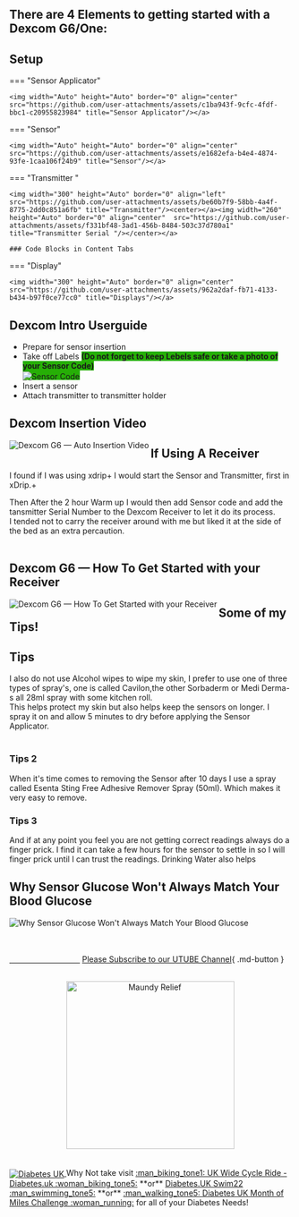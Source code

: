 
<meta property="og:description" 
  content="The Dexcom G6 is a continuous glucose monitoring (CGM) system designed for people with diabetes (Type 1, Type 2, or gestational). It provides real-time glucose readings without fingersticks* and helps users track trends, avoid highs/lows, and make better treatment decisions." />
<meta property="og:determiner" content="the" />
<meta property="og:locale" content="en_GB" />
<meta property="og:image:type" content="image/jpeg" />
<meta property="og:image:width" content="400" />
<meta property="og:image:height" content="300" />
<meta property="og:image:alt" content="We Need better Glue" />
<meta property="og:image" content="https://github.com/user-attachments/assets/c1ba943f-9cfc-4fdf-bbc1-c20955823984" />




## There are 4 Elements to getting started with a Dexcom G6/One:
## Setup

=== "Sensor Applicator"

    <img width="Auto" height="Auto" border="0" align="center"  src="https://github.com/user-attachments/assets/c1ba943f-9cfc-4fdf-bbc1-c20955823984" title="Sensor Applicator"/></a>

=== "Sensor"

    <img width="Auto" height="Auto" border="0" align="center"  src="https://github.com/user-attachments/assets/e1682efa-b4e4-4874-93fe-1caa106f24b9" title="Sensor"/></a>
    

=== "Transmitter "

    <img width="300" height="Auto" border="0" align="left"  src="https://github.com/user-attachments/assets/be60b7f9-58bb-4a4f-8775-2dd0c851a6fb" title="Transmitter"/><center></a><img width="260" height="Auto" border="0" align="center"  src="https://github.com/user-attachments/assets/f331bf48-3ad1-456b-8484-503c37d780a1" title="Transmitter Serial "/></center></a>

    ### Code Blocks in Content Tabs

=== "Display"

    <img width="300" height="Auto" border="0" align="center"  src="https://github.com/user-attachments/assets/962a2daf-fb71-4133-b434-b97f0ce77cc0" title="Displays"/></a>

## Dexcom Intro Userguide

* Prepare for sensor insertion <br>
* Take off Labels <span style="background-color:#26AF06">**(Do not forget to keep Lebels safe or take a photo of your Sensor Code)**<br>
<centre><img width="Auto" height="Auto" border="0" align="center"  src="https://github.com/user-attachments/assets/2e7cf0c0-05bb-46d2-be05-f97a543f767d" title="Sensor Code"/></a></centre><br>
* Insert a sensor <br>
* Attach transmitter to transmitter holder <br>

## Dexcom Insertion Video

<a href="https://www.youtube.com/embed/1MRU6_GTEtg" target="_blank">
  <img width="auto" height="auto" border="0" align="Left"  src="https://github.com/user-attachments/assets/f0b777f5-6d2d-4b4a-a3a8-9c0c4c5d6ffa" title="Dexcom G6 — Auto Insertion Video"/></a>

</iframe>




## If Using A Receiver

I found if I was using xdrip+ I would start the Sensor and Transmitter, first in xDrip.+<br>

Then After the 2 hour Warm up I would then add Sensor code and add the tansmitter Serial Number to the Dexcom Receiver to let it do its process. <br>  I tended not to carry the receiver around with me but liked it at the side of the bed as an extra percaution.<br>
<br>
## Dexcom G6 — How To Get Started with your Receiver

<a href="https://www.youtube.com/embed/c5mjePmJVS0" target="_blank">
  <img width="auto" height="auto" border="0" align="Left"  src="https://github.com/user-attachments/assets/20cd2291-38b0-4213-9581-aaf3ce52e935" title="Dexcom G6 — How To Get Started with your Receiver"/></a>
  


## Some of my Tips!
## Tips
I also do not use Alcohol wipes to wipe my skin, I prefer to use one of three types of spray's, one is called Cavilon,the other Sorbaderm or Medi Derma-s all 28ml spray with some kitchen roll.<br> 
This helps protect my skin but also helps keep the sensors on longer. I spray it on and allow 5 minutes to dry before applying the Sensor Applicator.<br><br>

### Tips 2
When it's time comes to removing the Sensor after 10 days I use a spray called Esenta Sting Free Adhesive Remover Spray (50ml). Which makes it very easy to remove.

### Tips 3
And if at any point you feel you are not getting correct readings always do a finger prick. I find it can take a few hours for the sensor to settle in so I will finger prick until I can trust the readings. Drinking Water also helps<br>


## Why Sensor Glucose Won't Always Match Your Blood Glucose

<a href="https://www.youtube.com/embed/d9UzbC7pf4E" target="_blank">
  <img width="auto" height="auto" border="0" align="Left"  src="https://github.com/user-attachments/assets/9eedbaec-4a3a-4b23-b064-3ca1f0aeeb2d" title="Why Sensor Glucose Won't Always Match Your Blood Glucose"/></a>
<br>




<br>

<br>

[&emsp;&emsp;&emsp;&emsp;&emsp;&emsp;&emsp;&emsp;&emsp;]()
[Please Subscribe to our UTUBE Channel](https://www.youtube.com/channel/UC9TwtBefjjKw_uKHiIWMkBA?sub_confirmation=1){ .md-button }

<br>
<a href="https://maundyrelief.org.uk/" target="_blank">
  <center><img width="300" height="auto" border="0" align=""  src="https://github.com/user-attachments/assets/585dd221-4f22-4e83-978d-3eedb39d3ca9" title="Maundy Relief"/></center></a>
<br>

<br>
<a href="https://www.diabetes.org.uk/" target="_blank">
<img width="auto" height="auto" border="0" align="center"  src="https://github.com/user-attachments/assets/21b87537-f1fa-4e01-904c-132085884544" title="Diabetes UK"/> </a>Why Not take visit <a href="https://www.diabetes.org.uk/support-us/fundraise/fundraising-events/pedal-for-progress" target="_blank"> :man_biking_tone1: UK Wide Cycle Ride - Diabetes.uk :woman_biking_tone5:</a> **or** <a href="https://swim22.diabetes.org.uk/?fbclid=IwAR3XSygKTkbU7l_Xgu88WU3Q3EYFrFoAj1STvQTVz_6X-xthmjqOUWMTiww" target="_blank">Diabetes.UK Swim22 :man_swimming_tone5:</a> **or** <a href="https://www.diabetes.org.uk/support-us/fundraise/fundraising-events/60-miles-challenge" target="_blank">:man_walking_tone5: Diabetes UK Month of Miles Challenge :woman_running:</a> for all of your Diabetes Needs!








<!--  
  ******************************************************************************************************************
  mkdocs.yml    # The configuration file.
    docs/
    index.md  # The documentation homepage.
       ...       # Other markdown pages, images and other files.
		
		*************************************************************************
		center text**
		## <center>Now Do  </center><br>
		
		*************************************************************
		
********************************************
    Adding exernal link to other a web sites
**********************************************
# <center>Part 2: <a href=" https://atlas-night-out.github.io/xdrip-Nightscout-AAPS/user-guide/Setting_up_Heroku_Account_part2/" target="_blank" title="Setting up Heroku Account">Setting up Heroku Account</a> </center>
<br>
**********************************************

		
<a href="http://nightscout.github.io/pages/update-fork/" target="_blank">
  <img width="auto" height="auto" border="0" align="center"  src="/img/Nightscout/Time to Update Nightscout.png" title="Update Tool"/></a>		
		
		
Adding a Green Highlighter with Bold too:
<span style="background-color:rgb(88, 121, 72)">**(Settings - Apps - xDrip+)**</span>

adding 	Yellow Hightligher!!!!!!!!	with bold too
<span style="background-color: #FFFF00">**Marked text**</span>


<a>
  <img width="auto" height="auto" border="0" align="center"  src="/img/Nightscout/Time to Update Nightscout.png" title="Update Tool"/></a>	




Adding a image with link:
<a href="https://www.youtube.com/watch?v=MFsbm45b6YY" target="_blank">
  <img width="auto" height="auto" border="0" align="center"  src="/img/Part 1 Setting up Github 2021/Github account details.jpg" title="github account details"/>
</a><br>


Adding Video:

<iframe width="850" height="415" src="https://www.youtube.com/embed/MFsbm45b6YY" title="YouTube video player" frameborder="0" allow="accelerometer; autoplay; clipboard-write; encrypted-media; gyroscope; picture-in-picture" allowfullscreen></iframe>


<iframe id="video29564" width="735" height="490" src="https://www.youtube.com/embed/1MRU6_GTEtg" frameborder="0" allow="accelerometer; autoplay; encrypted-media; gyroscope; picture-in-picture" allowfullscreen="allowfullscreen">
</iframe>


Adding an embeded video:
<iframe id="video3" width="560" height="315" src="https://www.youtube.com/embed/o7-T2IrDJ_A" title="YouTube video player" frameborder="0" allow="accelerometer; autoplay; clipboard-write; encrypted-media; gyroscope; picture-in-picture" allowfullscreen></iframe>



Addiing with to external website:   these don't work yet I think i need rugby  kramdown
[go](http://stackoverflow.com){:target="_blank"}

[![go](https://github.com/user-attachments/assets/372c8075-6b17-402b-a15d-11010baa3306)](https://www.youtube.com/watch?v=1MRU6_GTEtg&t=1s){:target="_blank"}


[![image.png](https://github.com/user-attachments/assets/372c8075-6b17-402b-a15d-11010baa3306)](https://www.youtube.com/watch?v=1MRU6_GTEtg&t=1s title="YouTube video player")



Note
**Note:** a note is something that needs to be mentioned but is apart from the context.


List
This is a regular paragraph.

Paragraph:

1. **Now Open another tab**  to make a Mongodb Atlas** Account: <a href="https://www.mongodb.com/cloud/atlas" target="_blank" title="Click Start Free">See Here</a> 
  and **click** Start Free
 <img width="auto" height="auto" border="0" align="center"  src="/img/Atlas/MongoDB Atlas start free.jpg"Click Start"/>
   2. Sub item two
   3. Sub item three
2. Item two



font size
<font size="4">

</font>

link
<a href=" https://github.com/" target="_blank" title="First create a user account by going to">Click Here</a>


Table
| Syntax | Description |
| ----------- | ----------- |
| Header | Title |
| Paragraph | Text |


Video in a box border!

<table width="1166" border="1" style="border-color: #000000; background-color: #ffffff;" cellpadding="1" cellspacing="1" height="98">
<tbody>
<tr style="height: 16px;">
<td style="width: 1158px; border-color: #000000; background-color: #5B9BD5;" fff=""><span style="font-size: 14pt;"><span style="color: #ffffff;">video Instructions,</span></span></td>
</tr>
<tr style="height: 56.4063px;">
<td style="width: 1158px; border-color: #000000;"><span style="font-family: tahoma, arial, helvetica, sans-serif; font-size: 14pt;">
 <iframe id="video3" width="860" height="515" src="https://www.youtube.com/embed/6o3AdkQBVog" title="YouTube video player" frameborder="0" allow="accelerometer; autoplay; clipboard-write; encrypted-media; gyroscope; picture-in-picture" allowfullscreen></iframe>  </span></td>
</tr>
</tbody>
</table>
*****************************************************
Warning Note<table width="1266" border="1" style="border-color: #000000; background-color: #ffffff;" cellpadding="1" cellspacing="1" height="98">
<tbody>
<tr style="height: 16px;">
<td style="width: 1158px; border-color: #000000; background-color: #FF0000;" fff=""><span style="font-size: 14pt;"><strong><span style="color: #ffffff;">Warning!</span></strong></span></td>
</tr>
<tr style="height: 56.4063px;">
<td style="width: 1158px; border-color: #000000;"><span style="font-family: tahoma, arial, helvetica, sans-serif; font-size: 14pt;"> 1: Some new features, updates, or bug fixes may require that you clear your browser cache before you will see the changes taken effect<br/> 2: If you get no errors and no readings after a while see about doing a <a href="http://127.0.0.1:8000/user-guide/Redeploying%20your%20repository/" target="_blank" title="Redeploying your repository link">Redeploying your repository</a> </span></td>
</tr>
</tbody>
</table>

-->
